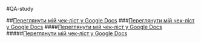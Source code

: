 #QA-study

##[Переглянути мій чек-ліст у Google Docs](https://docs.google.com/spreadsheets/d/1bxrSRX98h61LxYgF8jmxTwPfnplIoNCMh14qA3y4eiA/edit?usp=sharing)
###[Переглянути мій чек-ліст у Google Docs](https://docs.google.com/spreadsheets/d/10F0joa_5xDLunmapWI2dJJmuxQza3mR9ounk3wbqfNE/edit?usp=sharing)
####[Переглянути мій чек-ліст у Google Docs](https://docs.google.com/spreadsheets/d/1Yx9SrN_pNVcuDlMPyUO1U9JdPFqumW5k56khOxdEY90/edit?usp=sharing)
#####[Переглянути мій чек-ліст у Google Docs](https://docs.google.com/spreadsheets/d/1yalE0sHrMxquyzSZ8ZtJJdlhG_yD-s8eAXJmlCs29i4/edit?usp=sharing)
